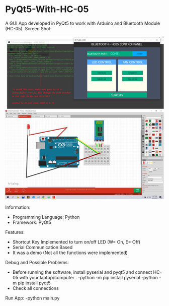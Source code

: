 # PyQt5-With-HC-05
A GUI App developed in PyQt5 to work with Arduino and Bluetooth Module (HC-05).
Screen Shot:

<img src="main.png">
<img src="ard.jpg">

Information:
- Programming Language: Python
- Framework: PyQt5


Features:
- Shortcut Key Implemented to turn on/off LED (W= On, E= Off) 
- Serial Communication Based  
- It was a demo (Not all the functions were implemented)


Debug and Possible Problems:
- Before running the software, install pyserial and pyqt5 and connect HC-05 with your laptop/computer .
  -python -m pip install pyserial
  -python -m pip install pyqt5 
- Check all connections

Run App:
 -python main.py
